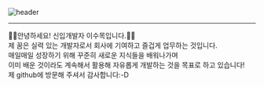 ![header](https://capsule-render.vercel.app/api?type=cylinder&color=586fab&height=300&section=header&text=Hello!%20(●'◡'●)&fontSize=90&animationblink&fontColor=ffff)
___
👋🏻안녕하세요! 신입개발자 이수목입니다.👋🏻  
제 꿈은 실력 있는 개발자로서 회사에 기여하고 즐겁게 업무하는 것입니다.  
매일매일 성장하기 위해 꾸준히 새로운 지식들을 배워나가며   
이미 배운 것이라도 계속해서 활용해 자유롭게 개발하는 것을 목표로 하고 있습니다!  
제 github에 방문해 주셔서 감사합니다:-D  
